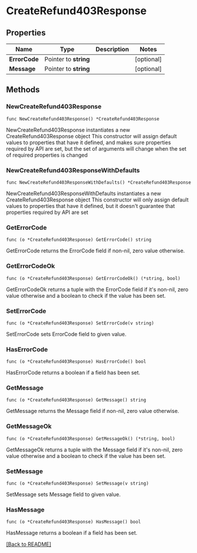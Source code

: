 # CreateRefund403Response

## Properties

| Name | Type | Description | Notes |
| ------------ | ------------- | ------------- | ------------- |
| **ErrorCode** | Pointer to **string** |  | [optional]  |
| **Message** | Pointer to **string** |  | [optional]  |

## Methods

### NewCreateRefund403Response

`func NewCreateRefund403Response() *CreateRefund403Response`

NewCreateRefund403Response instantiates a new CreateRefund403Response object
This constructor will assign default values to properties that have it defined,
and makes sure properties required by API are set, but the set of arguments
will change when the set of required properties is changed

### NewCreateRefund403ResponseWithDefaults

`func NewCreateRefund403ResponseWithDefaults() *CreateRefund403Response`

NewCreateRefund403ResponseWithDefaults instantiates a new CreateRefund403Response object
This constructor will only assign default values to properties that have it defined,
but it doesn't guarantee that properties required by API are set

### GetErrorCode

`func (o *CreateRefund403Response) GetErrorCode() string`

GetErrorCode returns the ErrorCode field if non-nil, zero value otherwise.

### GetErrorCodeOk

`func (o *CreateRefund403Response) GetErrorCodeOk() (*string, bool)`

GetErrorCodeOk returns a tuple with the ErrorCode field if it's non-nil, zero value otherwise
and a boolean to check if the value has been set.

### SetErrorCode

`func (o *CreateRefund403Response) SetErrorCode(v string)`

SetErrorCode sets ErrorCode field to given value.

### HasErrorCode

`func (o *CreateRefund403Response) HasErrorCode() bool`

HasErrorCode returns a boolean if a field has been set.

### GetMessage

`func (o *CreateRefund403Response) GetMessage() string`

GetMessage returns the Message field if non-nil, zero value otherwise.

### GetMessageOk

`func (o *CreateRefund403Response) GetMessageOk() (*string, bool)`

GetMessageOk returns a tuple with the Message field if it's non-nil, zero value otherwise
and a boolean to check if the value has been set.

### SetMessage

`func (o *CreateRefund403Response) SetMessage(v string)`

SetMessage sets Message field to given value.

### HasMessage

`func (o *CreateRefund403Response) HasMessage() bool`

HasMessage returns a boolean if a field has been set.


[[Back to README]](../../README.md)


